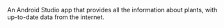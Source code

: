 An Android Studio app that provides all the information about plants, with up-to-date data from the internet.
